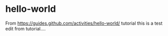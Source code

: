 # hello-world
From https://guides.github.com/activities/hello-world/ tutorial
this is a test edit from tutorial....
